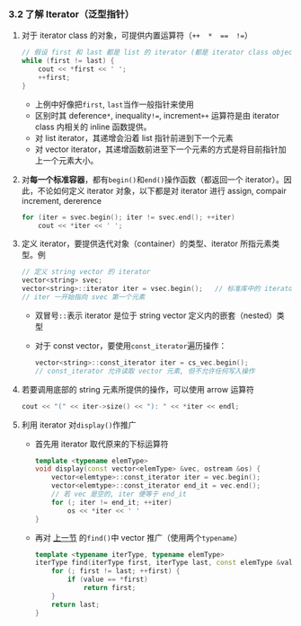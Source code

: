 ### 3.2 了解 Iterator（泛型指针）

1. 对于 iterator class 的对象，可提供内置运算符（`++  *  ==  !=`）

    ```cpp
    // 假设 first 和 last 都是 list 的 iterator (都是 iterator class object)
    while (first != last) {
        cout << *first << ' ';
        ++first;
    }
    ```

    - 上例中好像把`first`, `last`当作一般指针来使用
    - 区别时其 deference`*`, inequality`!=`, increment`++` 运算符是由 iterator class 内相关的 inline 函数提供。
    - 对 list iterator，其递增会沿着 list 指针前进到下一个元素
    - 对 vector iterator，其递增函数前进至下一个元素的方式是将目前指针加上一个元素大小。

2. 对**每一个标准容器**，都有`begin()`和`end()`操作函数（都返回一个 iterator）。因此，不论如何定义 iterator 对象，以下都是对 iterator 进行 assign, compair increment, dererence

    ```cpp
    for (iter = svec.begin(); iter != svec.end(); ++iter)
        cout << *iter << ' ';
    ```

3. 定义 iterator，要提供迭代对象（container）的类型、iterator 所指元素类型。例

    ```cpp
    // 定义 string vector 的 iterator 
    vector<string> svec;
    vector<string>::iterator iter = vsec.begin();	// 标准库中的 iterator 语法
    // iter 一开始指向 svec 第一个元素
    ```

    - 双冒号`::`表示 iterator 是位于 string vector 定义内的嵌套（nested）类型

    - 对于 const vector，要使用`const_iterator`遍历操作：

        ```cpp
        vector<string>::const_iterator iter = cs_vec.begin();
        // const_iterator 允许读取 vector 元素, 但不允许任何写入操作
        ```

4. 若要调用底部的 string 元素所提供的操作，可以使用 arrow 运算符

    ```cpp
    cout << "(" << iter->size() << "): " << *iter << endl;
    ```

5. 利用 iterator 对`display()`作推广

    - 首先用 iterator 取代原来的下标运算符

        ```cpp
        template <typename elemType>
        void display(const vector<elemType> &vec, ostream &os) {
            vector<elemtype>::const_iterator iter = vec.begin();
            vector<elemtype>::const_iterator end_it = vec.end();
            // 若 vec 是空的, iter 便等于 end_it
           	for (; iter != end_it; ++iter)
                os << *iter << ' '
        }
        ```

    - 再对 [上一节](c3_1.md) 的`find()`中 vector 推广（使用两个`typename`）

        ```cpp
        template <typename iterType, typename elemType>
        iterType find(iterType first, iterType last, const elemType &value) {
            for (; first != last; ++first) {
                if (value == *first)
                    return first;
            }
            return last;
        }
        ```

        

    

    









